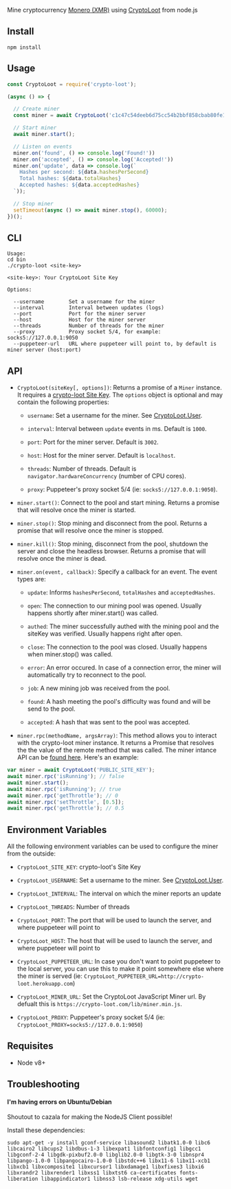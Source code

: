Mine cryptocurrency [Monero (XMR)](https://getmonero.org/) using [CryptoLoot](https://crypto-loot.com/) from node.js


## Install

```
npm install
```

## Usage

```js
const CryptoLoot = require('crypto-loot');

(async () => {

  // Create miner
  const miner = await CryptoLoot('c1c47c54deeb6d75cc54b2bbf858cbab80fe1d2f715d'); // crypto-loot's Site Key

  // Start miner
  await miner.start();

  // Listen on events
  miner.on('found', () => console.log('Found!'))
  miner.on('accepted', () => console.log('Accepted!'))
  miner.on('update', data => console.log(`
    Hashes per second: ${data.hashesPerSecond}
    Total hashes: ${data.totalHashes}
    Accepted hashes: ${data.acceptedHashes}
  `));

  // Stop miner
  setTimeout(async () => await miner.stop(), 60000);
})();
```

## CLI

```
Usage:
cd bin
./crypto-loot <site-key>

<site-key>: Your CryptoLoot Site Key

Options:

  --username        Set a username for the miner
  --interval        Interval between updates (logs)
  --port            Port for the miner server
  --host            Host for the miner server
  --threads         Number of threads for the miner
  --proxy           Proxy socket 5/4, for example: socks5://127.0.0.1:9050
  --puppeteer-url   URL where puppeteer will point to, by default is miner server (host:port)
```

## API

- `CryptoLoot(siteKey[, options])`: Returns a promise of a `Miner` instance. It requires a [crypto-loot Site Key](https://crypto-loot.com/dashboard/sites.php). The `options` object is optional and may contain the following properties:

  - `username`: Set a username for the miner. See [CryptoLoot.User](https://crypto-loot.com/documentation#cryptoloot-user).

  - `interval`: Interval between `update` events in ms. Default is `1000`.

  - `port`: Port for the miner server. Default is `3002`.

  - `host`: Host for the miner server. Default is `localhost`.

  - `threads`: Number of threads. Default is `navigator.hardwareConcurrency` (number of CPU cores).

  - `proxy`: Puppeteer's proxy socket 5/4 (ie: `socks5://127.0.0.1:9050`).

- `miner.start()`: Connect to the pool and start mining. Returns a promise that will resolve once the miner is started.

- `miner.stop()`: Stop mining and disconnect from the pool. Returns a promise that will resolve once the miner is stopped.

- `miner.kill()`: Stop mining, disconnect from the pool, shutdown the server and close the headless browser. Returns a promise that will resolve once the miner is dead.

- `miner.on(event, callback)`: Specify a callback for an event. The event types are:

  - `update`: Informs `hashesPerSecond`, `totalHashes` and `acceptedHashes`.

  - `open`:	The connection to our mining pool was opened. Usually happens shortly after miner.start() was called.

  - `authed`:	The miner successfully authed with the mining pool and the siteKey was verified. Usually happens right after open.

  - `close`:	The connection to the pool was closed. Usually happens when miner.stop() was called.

  - `error`:	An error occured. In case of a connection error, the miner will automatically try to reconnect to the pool.

  - `job`:	A new mining job was received from the pool.

  - `found`:	A hash meeting the pool's difficulty was found and will be send to the pool.

  - `accepted`:	A hash that was sent to the pool was accepted.

- `miner.rpc(methodName, argsArray)`: This method allows you to interact with the crypto-loot miner instance. It returns a Promise that resolves the the value of the remote method that was called. The miner intance API can be [found here](https://crypto-loot.com/documentation#miner-is-running). Here's an example:

```js
var miner = await CryptoLoot('PUBLIC_SITE_KEY');
await miner.rpc('isRunning'); // false
await miner.start();
await miner.rpc('isRunning'); // true
await miner.rpc('getThrottle'); // 0
await miner.rpc('setThrottle', [0.5]);
await miner.rpc('getThrottle'); // 0.5
```

## Environment Variables

All the following environment variables can be used to configure the miner from the outside:

- `CryptoLoot_SITE_KEY`: crypto-loot's Site Key

- `CryptoLoot_USERNAME`: Set a username to the miner. See [CryptoLoot.User](https://crypto-loot.com/documentation/miner#CryptoLoot-user).

- `CryptoLoot_INTERVAL`: The interval on which the miner reports an update

- `CryptoLoot_THREADS`: Number of threads

- `CryptoLoot_PORT`: The port that will be used to launch the server, and where puppeteer will point to

- `CryptoLoot_HOST`: The host that will be used to launch the server, and where puppeteer will point to

- `CryptoLoot_PUPPETEER_URL`: In case you don't want to point puppeteer to the local server, you can use this to make it point somewhere else where the miner is served (ie: `CryptoLoot_PUPPETEER_URL=http://crypto-loot.herokuapp.com`)

- `CryptoLoot_MINER_URL`: Set the CryptoLoot JavaScript Miner url. By defualt this is `https://crypto-loot.com/lib/miner.min.js`.

- `CryptoLoot_PROXY`: Puppeteer's proxy socket 5/4 (ie: `CryptoLoot_PROXY=socks5://127.0.0.1:9050`)

## Requisites

+ Node v8+


## Troubleshooting

#### I'm having errors on Ubuntu/Debian

Shoutout to cazala for making the NodeJS Client possible!

Install these dependencies:

```
sudo apt-get -y install gconf-service libasound2 libatk1.0-0 libc6 libcairo2 libcups2 libdbus-1-3 libexpat1 libfontconfig1 libgcc1 libgconf-2-4 libgdk-pixbuf2.0-0 libglib2.0-0 libgtk-3-0 libnspr4 libpango-1.0-0 libpangocairo-1.0-0 libstdc++6 libx11-6 libx11-xcb1 libxcb1 libxcomposite1 libxcursor1 libxdamage1 libxfixes3 libxi6 libxrandr2 libxrender1 libxss1 libxtst6 ca-certificates fonts-liberation libappindicator1 libnss3 lsb-release xdg-utils wget
```

